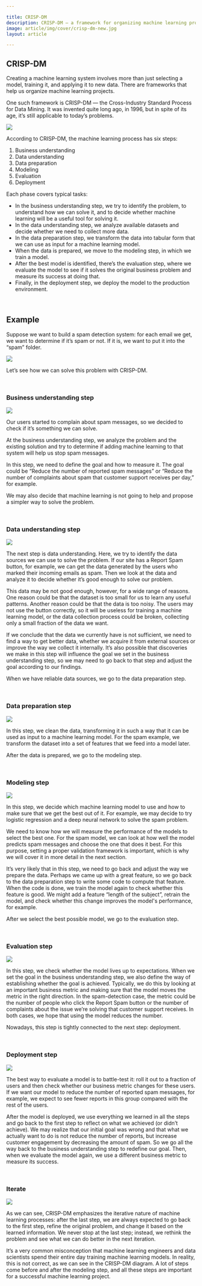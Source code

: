 ```yaml
---

title: CRISP-DM
description: CRISP-DM — a framework for organizing machine learning projects
image: article/img/cover/crisp-dm-new.jpg
layout: article

---
```


## CRISP-DM

Creating a machine learning system involves more than just selecting a model, training it, and applying it to new data. There are frameworks that help us organize machine learning projects.

One such framework is CRISP-DM — the Cross-Industry Standard Process for Data Mining. It was invented quite long ago, in 1996, but in spite of its age, it’s still applicable to today’s problems.


<img class="img-fluid" src="img/crisp-dm/crisp_dm.svg">


According to CRISP-DM, the machine learning process has six steps:

1. Business understanding
2. Data understanding
3. Data preparation
4. Modeling
5. Evaluation
6. Deployment


Each phase covers typical tasks:

*   In the business understanding step, we try to identify the problem, to understand how we can solve it, and to decide whether machine learning will be a useful tool for solving it.
*   In the data understanding step, we analyze available datasets and decide whether we need to collect more data.
*   In the data preparation step, we transform the data into tabular form that we can use as input for a machine learning model.
*   When the data is prepared, we move to the modeling step, in which we train a model.
*   After the best model is identified, there’s the evaluation step, where we evaluate the model to see if it solves the original business problem and measure its success at doing that.
*   Finally, in the deployment step, we deploy the model to the production environment.


&nbsp;

## Example

Suppose we want to build a spam detection system: for each email we get, we want to determine if it’s spam or not. If it is, we want to put it into the “spam” folder.

<img class="img-fluid" src="img/crisp-dm/spam-model.svg">


Let’s see how we can solve this problem with CRISP-DM.

&nbsp;

### Business understanding step

<img class="img-fluid" src="img/crisp-dm/step1-business-understanding.svg">

Our users started to complain about spam messages, so we decided to check if it’s something we can solve.

At the business understanding step, we analyze the problem and the existing solution and try to determine if adding machine learning to that system will help us stop spam messages.

In this step, we need to define the goal and how to measure it. The goal could be “Reduce the number of reported spam messages” or “Reduce the number of complaints about spam that customer support receives per day,” for example.

We may also decide that machine learning is not going to help and propose a simpler way to solve the problem.


&nbsp;

### Data understanding step

<img class="img-fluid" src="img/crisp-dm/step2-data-understanding.svg">


The next step is data understanding. Here, we try to identify the data sources we can use to solve the problem. If our site has a Report Spam button, for example, we can get the data generated by the users who marked their incoming emails as spam. Then we look at the data and analyze it to decide whether it’s good enough to solve our problem.

This data may be not good enough, however, for a wide range of reasons. One reason could be that the dataset is too small for us to learn any useful patterns. Another reason could be that the data is too noisy. The users may not use the button correctly, so it will be useless for training a machine learning model, or the data collection process could be broken, collecting only a small fraction of the data we want.

If we conclude that the data we currently have is not sufficient, we need to find a way to get better data, whether we acquire it from external sources or improve the way we collect it internally. It’s also possible that discoveries we make in this step will influence the goal we set in the business understanding step, so we may need to go back to that step and adjust the goal according to our findings.

When we have reliable data sources, we go to the data preparation step.

&nbsp;

### Data preparation step

<img class="img-fluid" src="img/crisp-dm/step3-data-preparation.svg">


In this step, we clean the data, transforming it in such a way that it can be used as input to a machine learning model. For the spam example, we transform the dataset into a set of features that we feed into a model later.

After the data is prepared, we go to the modeling step.

&nbsp;

### Modeling step

<img class="img-fluid" src="img/crisp-dm/step4-modeling.svg">


In this step, we decide which machine learning model to use and how to make sure that we get the best out of it. For example, we may decide to try logistic regression and a deep neural network to solve the spam problem.

We need to know how we will measure the performance of the models to select the best one. For the spam model, we can look at how well the model predicts spam messages and choose the one that does it best. For this purpose, setting a proper validation framework is important, which is why we will cover it in more detail in the next section.

It’s very likely that in this step, we need to go back and adjust the way we prepare the data. Perhaps we came up with a great feature, so we go back to the data preparation step to write some code to compute that feature. When the code is done, we train the model again to check whether this feature is good. We might add a feature “length of the subject”, retrain the model, and check whether this change improves the model's performance, for example.

After we select the best possible model, we go to the evaluation step.

&nbsp;

### Evaluation step

<img class="img-fluid" src="img/crisp-dm/step5-evaluation.svg">

In this step, we check whether the model lives up to expectations. When we set the goal in the business understanding step, we also define the way of establishing whether the goal is achieved. Typically, we do this by looking at an important business metric and making sure that the model moves the metric in the right direction. In the spam-detection case, the metric could be the number of people who click the Report Spam button or the number of complaints about the issue we’re solving that customer support receives. In both cases, we hope that using the model reduces the number.

Nowadays, this step is tightly connected to the next step: deployment.

&nbsp;

### Deployment step

<img class="img-fluid" src="img/crisp-dm/step6-deployment.svg">

The best way to evaluate a model is to battle-test it: roll it out to a fraction of users and then check whether our business metric changes for these users. If we want our model to reduce the number of reported spam messages, for example, we expect to see fewer reports in this group compared with the rest of the users.

After the model is deployed, we use everything we learned in all the steps and go back to the first step to reflect on what we achieved (or didn’t achieve). We may realize that our initial goal was wrong and that what we actually want to do is not reduce the number of reports, but increase customer engagement by decreasing the amount of spam. So we go all the way back to the business understanding step to redefine our goal. Then, when we evaluate the model again, we use a different business metric to measure its success.


&nbsp;

### Iterate

<img class="img-fluid" src="img/crisp-dm/crisp_dm.svg">

As we can see, CRISP-DM emphasizes the iterative nature of machine learning processes: after the last step, we are always expected to go back to the first step, refine the original problem, and change it based on the learned information. We never stop at the last step; instead, we rethink the problem and see what we can do better in the next iteration.

It’s a very common misconception that machine learning engineers and data scientists spend their entire day training machine learning models. In reality, this is not correct, as we can see in the CRISP-DM diagram. A lot of steps come before and after the modeling step, and all these steps are important for a successful machine learning project.
